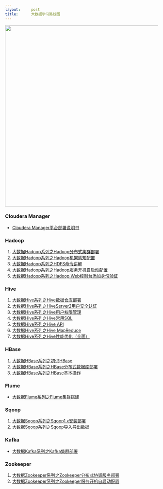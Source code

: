 ```yaml
---
layout:     post
title:      大数据学习路线图
---
```

<div id="article_content" class="article_content clearfix csdn-tracking-statistics" data-pid="blog" data-mod="popu_307" data-dsm="post">
								            <link rel="stylesheet" href="https://csdnimg.cn/release/phoenix/template/css/ck_htmledit_views-f76675cdea.css">
						<div class="htmledit_views" id="content_views">
                <p><img alt="" class="has" height="596" src="https://img-blog.csdn.net/20180903182650681?watermark/2/text/aHR0cHM6Ly9ibG9nLmNzZG4ubmV0L3ZvbGl0YXRpb25Mb25n/font/5a6L5L2T/fontsize/400/fill/I0JBQkFCMA==/dissolve/70" width="581"></p>

<h3>Cloudera Manager</h3>

<ul><li><a href="https://blog.csdn.net/volitationlong/article/details/82460975" rel="nofollow">Cloudera Manager平台部署说明书</a></li>
</ul><h3><strong>Hadoop</strong></h3>

<ol><li><a href="https://blog.csdn.net/volitationLong/article/details/80285123" rel="nofollow">大数据Hadoop系列之Hadoop分布式集群部署</a></li>
	<li><a href="https://blog.csdn.net/volitationLong/article/details/80583342" rel="nofollow">大数据Hadoop系列之Hadoop机架感知配置</a></li>
	<li><a href="https://blog.csdn.net/volitationLong/article/details/80683010" rel="nofollow">大数据Hadoop系列之HDFS命令讲解</a></li>
	<li><a href="https://blog.csdn.net/volitationLong/article/details/83547915" rel="nofollow">大数据Hadoop系列之Hadoop服务开机自启动配置</a></li>
	<li><a href="https://blog.csdn.net/volitationLong/article/details/83863332" rel="nofollow">大数据Hadoop系列之Hadoop Web控制台添加身份验证</a></li>
</ol><h3><strong>Hive</strong></h3>

<ol><li><a href="https://blog.csdn.net/volitationLong/article/details/80579125" rel="nofollow">大数据Hive系列之Hive数据仓库部署</a></li>
	<li><a href="https://blog.csdn.net/volitationLong/article/details/78354974" rel="nofollow">大数据Hive系列之HiveServer2用户安全认证</a></li>
	<li><a href="https://blog.csdn.net/volitationLong/article/details/81911539" rel="nofollow">大数据Hive系列之Hive用户权限管理</a></li>
	<li><a href="https://blog.csdn.net/volitationLong/article/details/81945498" rel="nofollow">大数据Hive系列之Hive常用SQL</a></li>
	<li><a href="https://blog.csdn.net/volitationLong/article/details/81979926" rel="nofollow">大数据Hive系列之Hive API</a></li>
	<li><a href="https://blog.csdn.net/volitationLong/article/details/82627510" rel="nofollow">大数据Hive系列之Hive MapReduce</a></li>
	<li><a href="https://blog.csdn.net/volitationLong/article/details/83820860" rel="nofollow">大数据Hive系列之Hive性能优化（全面）</a></li>
</ol><h3><strong>HBase</strong></h3>

<ol><li><a href="https://blog.csdn.net/volitationLong/article/details/82385361" rel="nofollow">大数据HBase系列之初识HBase</a></li>
	<li><a href="https://blog.csdn.net/volitationLong/article/details/82740404" rel="nofollow">大数据HBase系列之HBase分布式数据库部署</a></li>
	<li><a href="https://blog.csdn.net/volitationLong/article/details/83623323" rel="nofollow">大数据HBase系列之HBase基本操作</a></li>
</ol><h3>Flume</h3>

<ul><li><a href="https://blog.csdn.net/volitationLong/article/details/82186379" rel="nofollow">大数据Flume系列之Flume集群搭建</a></li>
</ul><h3>Sqoop</h3>

<ol><li><a href="https://blog.csdn.net/volitationLong/article/details/78689721" rel="nofollow">大数据Sqoop系列之Sqoop1.x安装部署</a></li>
	<li><a href="https://blog.csdn.net/volitationLong/article/details/80695658" rel="nofollow">大数据Sqoop系列之Sqoop导入导出数据</a></li>
</ol><h3>Kafka</h3>

<ul><li><a href="https://blog.csdn.net/volitationLong/article/details/80689789" rel="nofollow">大数据Kafka系列之Kafka集群部署</a></li>
</ul><h3>Zookeeper</h3>

<ol><li><a href="https://blog.csdn.net/volitationLong/article/details/82706210" rel="nofollow">大数据Zookeeper系列之Zookeeper分布式协调服务部署</a></li>
	<li><a href="https://blog.csdn.net/volitationLong/article/details/83584265" rel="nofollow">大数据Zookeeper系列之Zookeeper服务开机自启动配置</a></li>
</ol><p> </p>            </div>
                </div>